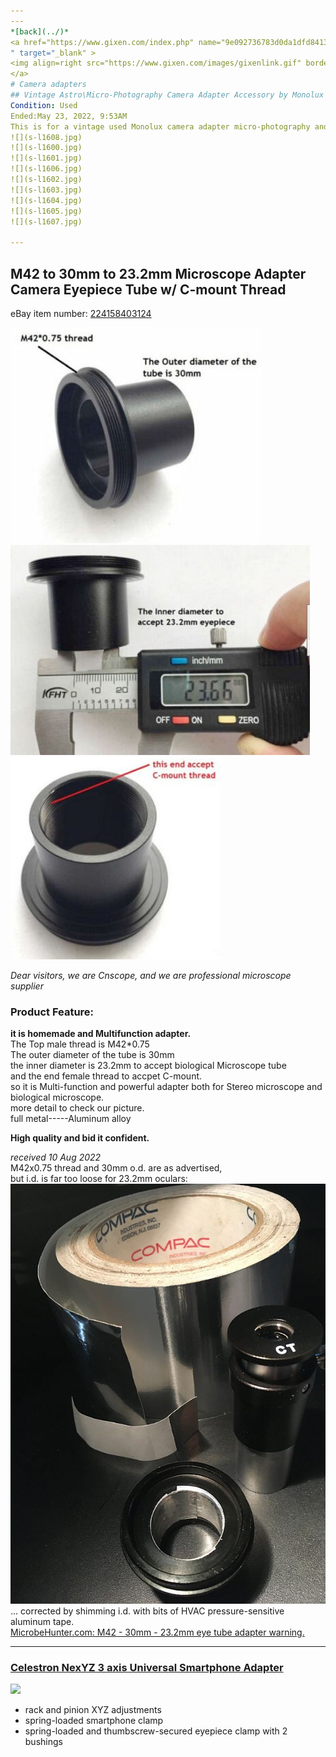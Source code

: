 ```yaml
---
---
*[back](../)*
<a href="https://www.gixen.com/index.php" name="9e092736783d0da1dfd8413d57d10faf
" target="_blank" >
<img align=right src="https://www.gixen.com/images/gixenlink.gif" border="0" alt="Auction Sniper" title="Auction Sniper">
</a>  
# Camera adapters  
## Vintage Astro\Micro-Photography Camera Adapter Accessory by Monolux
Condition: Used  
Ended:May 23, 2022, 9:53AM  
This is for a vintage used Monolux camera adapter micro-photography and\or Astro-photography to camera adapter. It is in very good condition. Please see photos  
![](s-l1608.jpg)  
![](s-l1600.jpg)  
![](s-l1601.jpg)  
![](s-l1606.jpg)  
![](s-l1602.jpg)  
![](s-l1603.jpg)  
![](s-l1604.jpg)  
![](s-l1605.jpg)  
![](s-l1607.jpg)  

---
```


## M42 to 30mm to 23.2mm Microscope Adapter Camera Eyepiece Tube w/ C-mount Thread  
eBay item number: [224158403124](https://www.ebay.com/itm/224158403124)  

![](od30mm.jpg)  
![](id23.2mm.jpg)  
![](C-mount.jpg)  

 *Dear visitors, we are Cnscope, and we are professional microscope supplier*  

### Product Feature:  
 **it is homemade and Multifunction adapter.**  
The Top male thread is M42*0.75  
The outer diameter of the tube is 30mm  
the inner diameter is 23.2mm to accept biological Microscope tube  
and the end female thread to accpet C-mount.  
so it is Multi-function and powerful adapter both for Stereo microscope and biological microscope.  
more detail to check our picture.  
full metal-----Aluminum alloy  

**High quality and bid it confident.**  

 *received 10 Aug 2022*  
M42x0.75 thread and 30mm o.d. are as advertised,  
but i.d. is far too loose for 23.2mm oculars:  
![](M42-C-mount-32-23.2mm.jpg)  
... corrected by shimming i.d. with bits of HVAC pressure-sensitive aluminum tape.  
[MicrobeHunter.com: M42 - 30mm - 23.2mm eye tube adapter warning.](https://www.microbehunter.com/microscopy-forum/viewtopic.php?f=14&t=16026)  

---

### [Celestron NexYZ 3 axis Universal Smartphone Adapter](https://www.celestron.com/products/nexyz-3-axis-universal-smartphone-adapter)  
![](https://cdn.shopify.com/s/files/1/1935/4371/products/81055_NexYZ_3-Axis_Universal_Smartphone_Adapter_01_570x380@3x.jpg)  
-  rack and pinion XYZ adjustments
- spring-loaded smartphone clamp
- spring-loaded and thumbscrew-secured eyepiece clamp with 2 bushings
